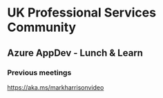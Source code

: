 # UK Professional Services Community
## Azure AppDev - Lunch & Learn

### Previous meetings

https://aka.ms/markharrisonvideo

